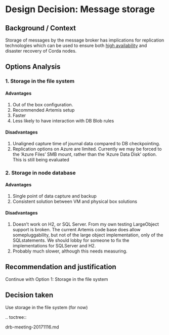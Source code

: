# Design Decision: Message storage

## Background / Context

Storage of messages by the message broker has implications for replication technologies which can be used to ensure both
[high availability](../design.md) and disaster recovery of Corda nodes.

## Options Analysis

### 1. Storage in the file system

#### Advantages

1.    Out of the box configuration.
2.    Recommended Artemis setup
3.    Faster
4.    Less likely to have interaction with DB Blob rules

#### Disadvantages

1.    Unaligned capture time of journal data compared to DB checkpointing.
2.    Replication options on Azure are limited. Currently we may be forced to the ‘Azure Files’ SMB mount, rather than the ‘Azure Data Disk’ option. This is still being evaluated

### 2. Storage in node database

#### Advantages

1. Single point of data capture and backup
2. Consistent solution between VM and physical box solutions

#### Disadvantages

1. Doesn’t work on H2, or SQL Server. From my own testing LargeObject support is broken. The current Artemis code base does allow somepluggability, but not of the large object implementation, only of the SQLstatements. We should lobby for someone to fix the implementations for SQLServer and H2.
2. Probably much slower, although this needs measuring.

## Recommendation and justification

Continue with Option 1: Storage in the file system

## Decision taken

Use storage in the file system (for now)

.. toctree::

   drb-meeting-20171116.md
